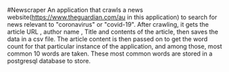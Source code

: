 #Newscraper
An application that crawls a news website(https://www.theguardian.com/au in this application) to search for news relevant to "coronavirus" or "covid-19". After crawling, it gets the article URL , author name , Title and contents of the article, then saves the data in a csv file. The article content is then passed on to get the word count for that particular instance of the application, and among those, most common 10 words are taken. These most common words are stored in a postgresql database to store.